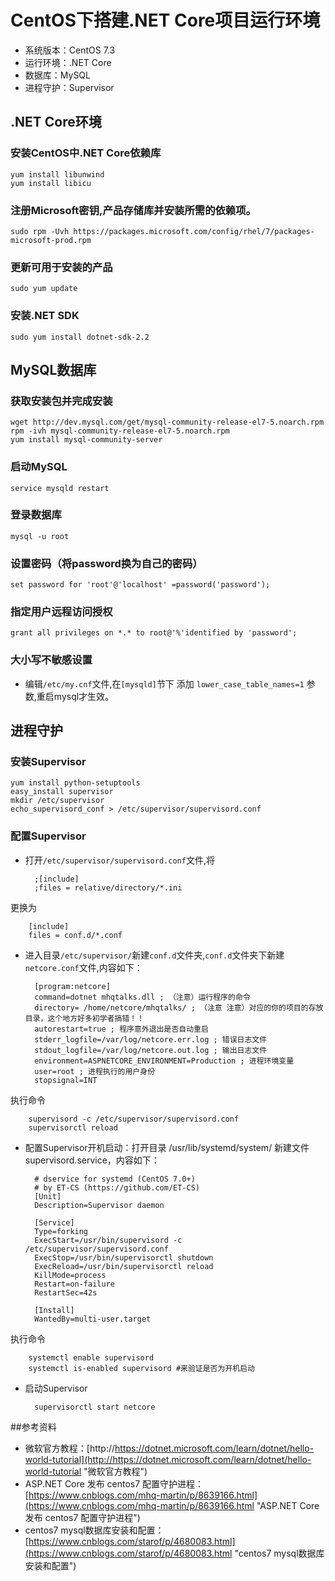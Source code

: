 
# **CentOS下搭建.NET Core项目运行环境** #

- 系统版本：CentOS 7.3
- 运行环境：.NET Core
- 数据库：MySQL
- 进程守护：Supervisor


## .NET Core环境
### 安装CentOS中.NET Core依赖库
	yum install libunwind
	yum install libicu 

### 注册Microsoft密钥,产品存储库并安装所需的依赖项。
	sudo rpm -Uvh https://packages.microsoft.com/config/rhel/7/packages-microsoft-prod.rpm

### 更新可用于安装的产品
	sudo yum update

### 安装.NET SDK
	sudo yum install dotnet-sdk-2.2


## MySQL数据库
### 获取安装包并完成安装
	wget http://dev.mysql.com/get/mysql-community-release-el7-5.noarch.rpm
	rpm -ivh mysql-community-release-el7-5.noarch.rpm
	yum install mysql-community-server

### 启动MySQL
	service mysqld restart

### 登录数据库
	mysql -u root

### 设置密码（将password换为自己的密码）
	set password for 'root'@'localhost' =password('password');

### 指定用户远程访问授权
	grant all privileges on *.* to root@'%'identified by 'password';

### 大小写不敏感设置
- 编辑```/etc/my.cnf```文件,在```[mysqld]```节下 添加 ```lower_case_table_names=1``` 参数,重启mysql才生效。


## 进程守护
### 安装Supervisor
	yum install python-setuptools
	easy_install supervisor
	mkdir /etc/supervisor
	echo_supervisord_conf > /etc/supervisor/supervisord.conf
### 配置Supervisor
- 打开```/etc/supervisor/supervisord.conf```文件,将

		;[include]
		;files = relative/directory/*.ini
更换为

		[include]
		files = conf.d/*.conf

- 进入目录```/etc/supervisor/```新建```conf.d```文件夹,```conf.d```文件夹下新建 ```netcore.conf```文件,内容如下：

		[program:netcore]	
		command=dotnet mhqtalks.dll ; （注意）运行程序的命令	
		directory= /home/netcore/mhqtalks/ ; （注意 注意）对应的你的项目的存放目录，这个地方好多初学者搞错！！	
		autorestart=true ; 程序意外退出是否自动重启
		stderr_logfile=/var/log/netcore.err.log ; 错误日志文件
		stdout_logfile=/var/log/netcore.out.log ; 输出日志文件
		environment=ASPNETCORE_ENVIRONMENT=Production ; 进程环境变量
		user=root ; 进程执行的用户身份
		stopsignal=INT
执行命令

		supervisord -c /etc/supervisor/supervisord.conf 
		supervisorctl reload

- 配置Supervisor开机启动：打开目录 /usr/lib/systemd/system/ 新建文件 supervisord.service，内容如下：

		# dservice for systemd (CentOS 7.0+)
		# by ET-CS (https://github.com/ET-CS)
		[Unit]
		Description=Supervisor daemon

		[Service]
		Type=forking
		ExecStart=/usr/bin/supervisord -c /etc/supervisor/supervisord.conf
		ExecStop=/usr/bin/supervisorctl shutdown
		ExecReload=/usr/bin/supervisorctl reload
		KillMode=process
		Restart=on-failure
		RestartSec=42s
		
		[Install]
		WantedBy=multi-user.target
执行命令

		systemctl enable supervisord  
		systemctl is-enabled supervisord #来验证是否为开机启动

- 启动Supervisor

		supervisorctl start netcore


##参考资料
- 微软官方教程：[http://https://dotnet.microsoft.com/learn/dotnet/hello-world-tutorial](http://https://dotnet.microsoft.com/learn/dotnet/hello-world-tutorial "微软官方教程")
- ASP.NET Core 发布 centos7 配置守护进程：[https://www.cnblogs.com/mhq-martin/p/8639166.html](https://www.cnblogs.com/mhq-martin/p/8639166.html "ASP.NET Core 发布 centos7 配置守护进程")
- centos7 mysql数据库安装和配置：[https://www.cnblogs.com/starof/p/4680083.html](https://www.cnblogs.com/starof/p/4680083.html "centos7 mysql数据库安装和配置")

